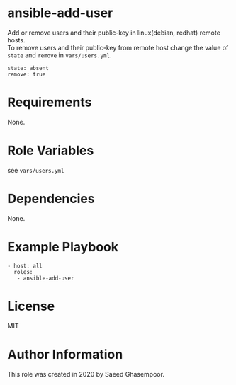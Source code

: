 # ansible-add-user
Add or remove users and their public-key in linux(debian, redhat) remote hosts.  
To remove users and their public-key from remote host change the value of `state` and `remove` in `vars/users.yml`.  
```
state: absent
remove: true
```
# Requirements
None.
# Role Variables
see `vars/users.yml`
# Dependencies
None.
# Example Playbook
```
- host: all
  roles:
   - ansible-add-user
```
# License
MIT

# Author Information
This role was created in 2020 by Saeed Ghasempoor.
